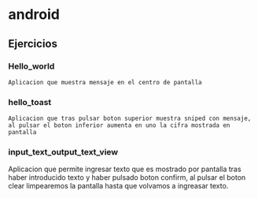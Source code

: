 # android

## Ejercicios

### Hello_world

    Aplicacion que muestra mensaje en el centro de pantalla

### hello_toast

    Aplicacion que tras pulsar boton superior muestra sniped con mensaje, al pulsar el boton inferior aumenta en uno la cifra mostrada en pantalla

### input_text_output_text_view

   Aplicacion que permite ingresar texto que es mostrado por pantalla tras haber introducido texto y haber pulsado boton confirm, al pulsar el boton clear limpearemos la pantalla hasta que volvamos a ingreasar texto.
